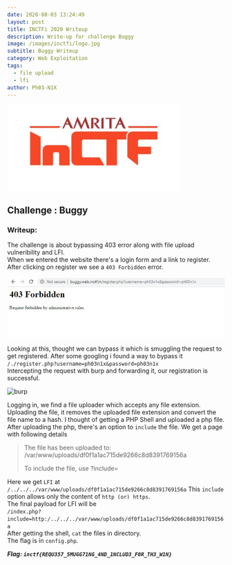 ```yaml
---
date: 2020-08-03 13:24:49
layout: post
title: INCTFi 2020 Writeup
description: Write-up for challenge Buggy
image: /images/inctfi/logo.jpg
subtitle: Buggy Writeup
category: Web Exploitation
tags:
  - file upload
  - lfi
author: Ph03-N1X
---
```


![logo](/images/inctfi/logo.jpg)
## Challenge : Buggy

### Writeup:

The challenge is about bypassing 403 error along with file upload vulneribility and LFI.<br>
When we entered the website there's a login form and a link to register.
After clicking on register we see a ```403 Forbidden``` error.

![error](/images/inctfi/403.jpg)

Looking at this, thought we can bypass it which is smuggling the request to get registered. After some googling i found a way to bypass it 
```/./register.php?username=ph03n1x&password=ph03n1x```<br>
Intercepting the request with burp and forwarding it, our registration is successful.

![burp](/images/inctfi/Request.jpg)

Logging in, we find a file uploader which accepts any file extension. Uploading the file, it removes the uploaded file extension and convert the file name to a hash.
I thought of getting a PHP Shell and uploaded a php file.<br>
After uploading the php, there's an option to ```include``` the file. We get a page with following details
> The file has been uploaded to: /var/www/uploads/df0f1a1ac715de9266c8d8391769156a
>
> To include the file, use ?include=

Here we get ```LFI``` at ```/../../../var/www/uploads/df0f1a1ac715de9266c8d8391769156a```
This ```include``` option allows only the content of `http (or) https`.<br>
The final payload for LFI will be <br>
`/index.php?include=http:/../../../var/www/uploads/df0f1a1ac715de9266c8d8391769156a`<br>
After getting the shell, `cat` the files in directory.<br>
The flag is in `config.php`.

**<em>Flag: `inctf{REQU357_5MUGG71NG_4ND_1NCLUD3_F0R_TH3_W1N}`</em>**
